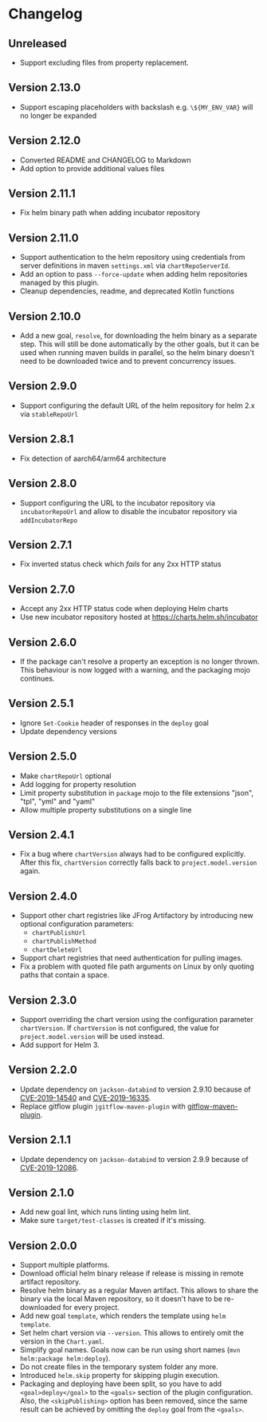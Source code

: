 # Changelog

## Unreleased

* Support excluding files from property replacement.

## Version 2.13.0

* Support escaping placeholders with backslash e.g. `\${MY_ENV_VAR}` will no longer be expanded

## Version 2.12.0

* Converted README and CHANGELOG to Markdown
* Add option to provide additional values files

## Version 2.11.1

* Fix helm binary path when adding incubator repository

## Version 2.11.0

* Support authentication to the helm repository using credentials from server definitions in maven `settings.xml` via `chartRepoServerId`.
* Add an option to pass `--force-update` when adding helm repositories managed by this plugin.
* Cleanup dependencies, readme, and deprecated Kotlin functions

## Version 2.10.0

* Add a new goal, `resolve`, for downloading the helm binary as a separate step. This will still be done automatically
  by the other goals, but it can be used when running maven builds in parallel, so the helm binary doesn't need to be
  downloaded twice and to prevent concurrency issues.

## Version 2.9.0

* Support configuring the default URL of the helm repository for helm 2.x via `stableRepoUrl`

## Version 2.8.1

* Fix detection of aarch64/arm64 architecture

## Version 2.8.0

* Support configuring the URL to the incubator repository via `incubatorRepoUrl` and allow to disable the incubator repository via `addIncubatorRepo`

## Version 2.7.1

* Fix inverted status check which _fails_ for any 2xx HTTP status

## Version 2.7.0

* Accept any 2xx HTTP status code when deploying Helm charts
* Use new incubator repository hosted at https://charts.helm.sh/incubator

## Version 2.6.0

* If the package can't resolve a property an exception is no longer thrown. This behaviour is now logged with a
  warning, and the packaging mojo continues.

## Version 2.5.1

* Ignore `Set-Cookie` header of responses in the `deploy` goal
* Update dependency versions

## Version 2.5.0

* Make `chartRepoUrl` optional
* Add logging for property resolution
* Limit property substitution in `package` mojo to the file extensions "json", "tpl", "yml" and "yaml"
* Allow multiple property substitutions on a single line

## Version 2.4.1

* Fix a bug where `chartVersion` always had to be configured explicitly. After this fix, `chartVersion` correctly falls
  back to `project.model.version` again.

## Version 2.4.0

* Support other chart registries like JFrog Artifactory by introducing new optional configuration parameters:
  * `chartPublishUrl`
  * `chartPublishMethod`
  * `chartDeleteUrl`
* Support chart registries that need authentication for pulling images.
* Fix a problem with quoted file path arguments on Linux by only quoting paths that contain a space.

## Version 2.3.0

* Support overriding the chart version using the configuration parameter `chartVersion`. If `chartVersion` is not
  configured, the value for `project.model.version` will be used instead.
* Add support for Helm 3.

## Version 2.2.0

* Update dependency on `jackson-databind` to version 2.9.10 because of
  [CVE-2019-14540](https://nvd.nist.gov/vuln/detail/CVE-2019-14540) and
  [CVE-2019-16335](https://nvd.nist.gov/vuln/detail/CVE-2019-16335).
* Replace gitflow plugin `jgitflow-maven-plugin` with
  [gitflow-maven-plugin](https://github.com/aleksandr-m/gitflow-maven-plugin).

## Version 2.1.1

* Update dependency on `jackson-databind` to version 2.9.9 because of
  [CVE-2019-12086](https://nvd.nist.gov/vuln/detail/CVE-2019-12086).

## Version 2.1.0

* Add new goal lint, which runs linting using helm lint.
* Make sure `target/test-classes` is created if it's missing.

## Version 2.0.0

* Support multiple platforms.
* Download official helm binary release if release is missing in remote artifact repository.
* Resolve helm binary as a regular Maven artifact. This allows to share the binary via the local Maven repository,
  so it doesn't have to be re-downloaded for every project.
* Add new goal `template`, which renders the template using `helm template`.
* Set helm chart version via `--version`. This allows to entirely omit the version in the `Chart.yaml`.
* Simplify goal names. Goals now can be run using short names (`mvn helm:package helm:deploy`).
* Do not create files in the temporary system folder any more.
* Introduced `helm.skip` property for skipping plugin execution.
* Packaging and deploying have been split, so you have to add `<goal>deploy</goal>` to the `<goals>` section of the
  plugin configuration. Also, the `<skipPublishing>` option has been removed, since the same result can be achieved by
  omitting the `deploy` goal from the `<goals>`.
